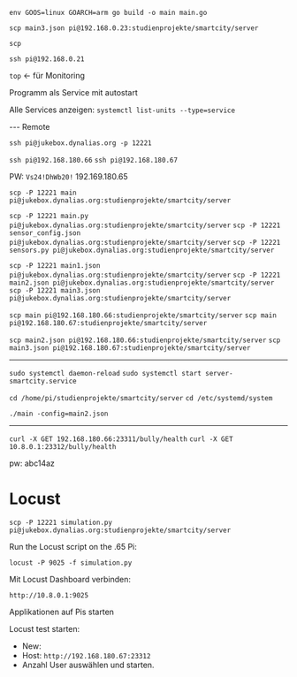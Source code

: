 `env GOOS=linux GOARCH=arm go build -o main main.go`

`scp main3.json pi@192.168.0.23:studienprojekte/smartcity/server`

`scp `

`ssh pi@192.168.0.21`

`top` <- für Monitoring

Programm als Service mit autostart

Alle Services anzeigen:
`systemctl list-units --type=service`

--- Remote

`ssh pi@jukebox.dynalias.org -p 12221`

`ssh pi@192.168.180.66`
`ssh pi@192.168.180.67`

PW: `Vs24!DhWb20!`
192.169.180.65

`scp -P 12221 main pi@jukebox.dynalias.org:studienprojekte/smartcity/server`

`scp -P 12221 main.py pi@jukebox.dynalias.org:studienprojekte/smartcity/server`
`scp -P 12221 sensor_config.json pi@jukebox.dynalias.org:studienprojekte/smartcity/server`
`scp -P 12221 sensors.py pi@jukebox.dynalias.org:studienprojekte/smartcity/server`

`scp -P 12221 main1.json pi@jukebox.dynalias.org:studienprojekte/smartcity/server`
`scp -P 12221 main2.json pi@jukebox.dynalias.org:studienprojekte/smartcity/server`
`scp -P 12221 main3.json pi@jukebox.dynalias.org:studienprojekte/smartcity/server`

`scp main pi@192.168.180.66:studienprojekte/smartcity/server`
`scp main pi@192.168.180.67:studienprojekte/smartcity/server`

`scp main2.json pi@192.168.180.66:studienprojekte/smartcity/server`
`scp main3.json pi@192.168.180.67:studienprojekte/smartcity/server`

---

`sudo systemctl daemon-reload`
`sudo systemctl start server-smartcity.service`

`cd /home/pi/studienprojekte/smartcity/server`
`cd /etc/systemd/system`

`./main -config=main2.json`

---

`curl -X GET 192.168.180.66:23311/bully/health`
`curl -X GET 10.8.0.1:23312/bully/health`

pw: abc14az

# Locust

`scp -P 12221 simulation.py pi@jukebox.dynalias.org:studienprojekte/smartcity/server`

Run the Locust script on the .65 Pi:

`locust -P 9025 -f simulation.py`

Mit Locust Dashboard verbinden:

`http://10.8.0.1:9025`

Applikationen auf Pis starten

Locust test starten:

- New:
- Host: `http://192.168.180.67:23312`
- Anzahl User auswählen und starten.
